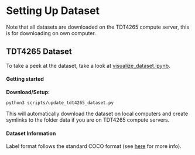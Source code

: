 # Setting Up Dataset
Note that all datasets are downloaded on the TDT4265 compute server, this is for downloading on own computer.

## TDT4265 Dataset
To take a peek at the dataset, take a look at [visualize_dataset.ipynb](../notebooks/visualize_dataset.ipynb).

#### Getting started
**Download/Setup:**
```
python3 scripts/update_tdt4265_dataset.py
```
This will automatically download the dataset on local computers and create symlinks to the folder data if you are on TDT4265 compute servers.

#### Dataset Information
Label format follows the standard COCO format (see [here](https://www.immersivelimit.com/tutorials/create-coco-annotations-from-scratch) for more info).